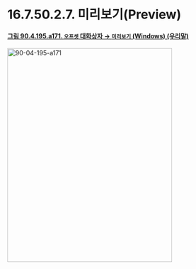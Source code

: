 # 16.7.50.2.7. 미리보기(Preview)

<a id="90-04-195-a171"></a>

#### [그림 90.4.195.a171. `오프셋` 대화상자 → `미리보기` (Windows) (우리말)](./90-04-0195-offset.md#90-04-195-a171)
<img width="372" height="482" alt="90-04-195-a171" src="https://github.com/user-attachments/assets/f1f4125f-326d-4c7d-8a53-4653fac665ee" />